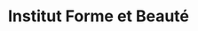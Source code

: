 ---
title: "Institut Forme et Beauté"
url: /saint-germain-de-tallevende-la-lande-vaumont/institut-forme-et-beaute/
shop: beauté
---